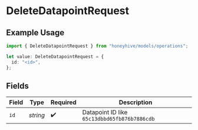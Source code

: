 # DeleteDatapointRequest

## Example Usage

```typescript
import { DeleteDatapointRequest } from "honeyhive/models/operations";

let value: DeleteDatapointRequest = {
  id: "<id>",
};
```

## Fields

| Field                                        | Type                                         | Required                                     | Description                                  |
| -------------------------------------------- | -------------------------------------------- | -------------------------------------------- | -------------------------------------------- |
| `id`                                         | *string*                                     | :heavy_check_mark:                           | Datapoint ID like `65c13dbbd65fb876b7886cdb` |